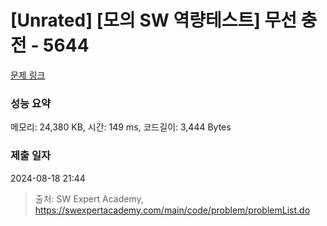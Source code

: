 # [Unrated] [모의 SW 역량테스트] 무선 충전 - 5644 

[문제 링크](https://swexpertacademy.com/main/code/problem/problemDetail.do?contestProbId=AWXRDL1aeugDFAUo) 

### 성능 요약

메모리: 24,380 KB, 시간: 149 ms, 코드길이: 3,444 Bytes

### 제출 일자

2024-08-18 21:44



> 출처: SW Expert Academy, https://swexpertacademy.com/main/code/problem/problemList.do